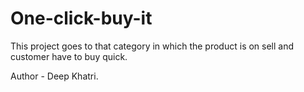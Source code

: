 # One-click-buy-it
This project goes to that category in which the product is on sell and customer have to buy quick.


Author - Deep Khatri.
